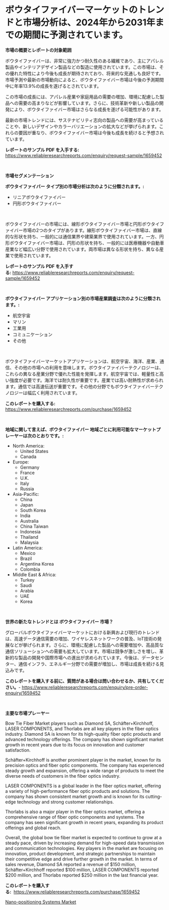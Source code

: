 <p><h1>ボウタイファイバーマーケットのトレンドと市場分析は、2024年から2031年までの期間に予測されています。</h1></p><p><strong>市場の概要とレポートの対象範囲</strong></p>
<p><p>ボウタイファイバーは、非常に強力かつ耐久性のある繊維であり、主にアパレル製品やインテリアデザイン製品などの製造に使用されています。この市場は、その優れた特性により今後も成長が期待されており、将来的な見通しも良好です。市場予測や最新の市場動向によると、ボウタイファイバー市場は今後の予測期間中に年率13.9%の成長を遂げるとされています。</p><p>この市場の成長には、アパレル産業や家庭用品の需要の増加、環境に配慮した製品への需要の高まりなどが影響しています。さらに、技術革新や新しい製品の開発により、ボウタイファイバー市場はさらなる成長を遂げる可能性があります。</p><p>最新の市場トレンドには、サステナビリティ志向の製品への需要が高まっていることや、新しいデザインやカラーバリエーションの拡大などが挙げられます。これらの要因が重なり、ボウタイファイバー市場は今後も成長を続けると予想されています。</p></p>
<p><strong>レポートのサンプル PDF を入手する:</strong> <a href="https://www.reliableresearchreports.com/enquiry/request-sample/1659452">https://www.reliableresearchreports.com/enquiry/request-sample/1659452</a></p>
<p>&nbsp;</p>
<p><strong>市場セグメンテーション</strong></p>
<p><strong>ボウタイファイバー タイプ別の市場分析は次のように分類されます。:</strong></p>
<p><ul><li>リニアボウタイファイバー</li><li>円形ボウタイファイバー</li></ul></p>
<p>&nbsp;</p>
<p><p>ボウタイファイバーの市場には、線形ボウタイファイバー市場と円形ボウタイファイバー市場の2つのタイプがあります。線形ボウタイファイバー市場は、直線的な形状を持ち、一般的には通信業界や建築業界で使用されています。一方、円形ボウタイファイバー市場は、円形の形状を持ち、一般的には医療機器や自動車産業など幅広い分野で使用されています。両市場は異なる形状を持ち、異なる産業で使用されています。</p></p>
<p><strong>レポートのサンプル PDF を入手する:</strong>&nbsp;<a href="https://www.reliableresearchreports.com/enquiry/request-sample/1659452">https://www.reliableresearchreports.com/enquiry/request-sample/1659452</a></p>
<p>&nbsp;</p>
<p><strong> ボウタイファイバー アプリケーション別の市場産業調査は次のように分類されます。:</strong></p>
<p><ul><li>航空宇宙</li><li>マリン</li><li>工業用</li><li>コミュニケーション</li><li>その他</li></ul></p>
<p>&nbsp;</p>
<p><p>ボウタイファイバーマーケットアプリケーションは、航空宇宙、海洋、産業、通信、その他の市場への利用を意味します。ボウタイファイバーテクノロジーは、これらの異なる産業分野で優れた性能を発揮します。航空宇宙では、軽量性と高い強度が必要です。海洋では耐久性が重要です。産業では高い耐熱性が求められます。通信では高速伝送が重要です。その他の分野でもボウタイファイバーテクノロジーは幅広く利用されています。</p></p>
<p><strong>このレポートを購入する:</strong>&nbsp; <a href="https://www.reliableresearchreports.com/purchase/1659452">https://www.reliableresearchreports.com/purchase/1659452</a></p>
<p>&nbsp;</p>
<p><strong>地域に関して言えば、ボウタイファイバー 地域ごとに利用可能なマーケットプレーヤーは次のとおりです。:</strong></p>
<p><ul>
    <li>
        North America:
        <ul>
            <li>United States</li>
            <li>Canada</li>
        </ul>
    </li>
    <li>
        Europe:
        <ul>
            <li>Germany</li>
            <li>France</li>
            <li>U.K.</li>
            <li>Italy</li>
            <li>Russia</li>
        </ul>
    </li>
    <li>
        Asia-Pacific:
        <ul>
            <li>China</li>
            <li>Japan</li>
            <li>South Korea</li>
            <li>India</li>
            <li>Australia</li>
            <li>China Taiwan</li>
            <li>Indonesia</li>
            <li>Thailand</li>
            <li>Malaysia</li>
        </ul>
    </li>
    <li>
        Latin America:
        <ul>
            <li>Mexico</li>
            <li>Brazil</li>
            <li>Argentina Korea</li>
            <li>Colombia</li>
        </ul>
    </li>
    <li>
        Middle East & Africa:
        <ul>
            <li>Turkey</li>
            <li>Saudi</li>
            <li>Arabia</li>
            <li>UAE</li>
            <li>Korea</li>
        </ul>
    </li>
    </ul></p>
<p>&nbsp;</p>
<p><strong>世界の新たなトレンドとは ボウタイファイバー 市場？</strong></p>
<p><p>グローバルボウタイファイバーマーケットにおける新興および現行のトレンドは、高速データ通信需要の増加、ワイヤレスネットワークの普及、IoT技術の発展などが挙げられます。さらに、環境に配慮した製品への需要増加や、高品質な通信ソリューションへの需要も拡大しています。市場は競争が激しさを増し、革新的な製品の開発や国際市場への進出が求められています。今後は、データセンター、通信インフラ、エネルギー分野での需要が増加し、市場は成長を続ける見込みです。</p></p>
<p><strong>このレポートを購入する前に、質問がある場合は問い合わせるか、共有してください。</strong>- <a href="https://www.reliableresearchreports.com/enquiry/pre-order-enquiry/1659452">https://www.reliableresearchreports.com/enquiry/pre-order-enquiry/1659452</a></p>
<p>&nbsp;</p>
<p><strong>主要な市場プレーヤー</strong></p>
<p><p>Bow Tie Fiber Market players such as Diamond SA, Schäfter+Kirchhoff, LASER COMPONENTS, and Thorlabs are all key players in the fiber optics industry. Diamond SA is known for its high-quality fiber optic products and advanced technology offerings. The company has shown significant market growth in recent years due to its focus on innovation and customer satisfaction.</p><p>Schäfter+Kirchhoff is another prominent player in the market, known for its precision optics and fiber optic components. The company has experienced steady growth and expansion, offering a wide range of products to meet the diverse needs of customers in the fiber optics industry.</p><p>LASER COMPONENTS is a global leader in the fiber optics market, offering a variety of high-performance fiber optic products and solutions. The company has shown consistent market growth and is known for its cutting-edge technology and strong customer relationships.</p><p>Thorlabs is also a major player in the fiber optics market, offering a comprehensive range of fiber optic components and systems. The company has seen significant growth in recent years, expanding its product offerings and global reach.</p><p>Overall, the global bow tie fiber market is expected to continue to grow at a steady pace, driven by increasing demand for high-speed data transmission and communication technologies. Key players in the market are focusing on innovation, product development, and strategic partnerships to maintain their competitive edge and drive further growth in the market. In terms of sales revenue, Diamond SA reported a revenue of $150 million, Schäfter+Kirchhoff reported $100 million, LASER COMPONENTS reported $200 million, and Thorlabs reported $250 million in the last financial year.</p></p>
<p><strong>このレポートを購入する:</strong>&nbsp;&nbsp;<a href="https://www.reliableresearchreports.com/purchase/1659452">https://www.reliableresearchreports.com/purchase/1659452</a></p>
<p><p><a href="https://github.com/AKSHATREPORTPRIME/Market-Research-Report-List-3/blob/main/nano-positioning-systems-market.md">Nano-positioning Systems Market</a></p></p>